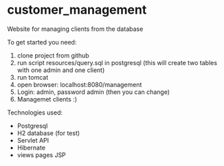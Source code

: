# customer_management
Website for managing clients from the database 

To get started you need:
1. clone project from github
2. run script resources/query.sql in postgresql (this will create two tables with one admin and one client)
3. run tomcat 
4. open browser: localhost:8080/management
5. Login: admin, password admin (then you can change)
6. Managemet clients :)

Technologies used: 
- Postgresql
- H2 database (for test)
- Servlet API
- Hibernate
- views pages JSP
